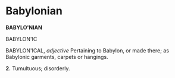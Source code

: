 # Babylonian

**BABYLO'NIAN**

BABYLON'IC

BABYLON'ICAL, _adjective_ Pertaining to Babylon, or made there; as Babylonic garments, carpets or hangings.

**2.** Tumultuous; disorderly.